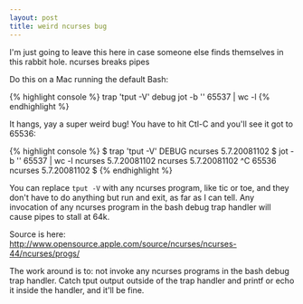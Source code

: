 ```yaml
---
layout: post
title: weird ncurses bug
---
```


I'm just going to leave this here in case someone else finds themselves in this rabbit hole.  ncurses breaks pipes

Do this on a Mac running the default Bash:

{% highlight console %}
trap 'tput -V' debug
jot -b '' 65537 | wc -l
{% endhighlight %}

It hangs, yay a super weird bug! You have to hit Ctl-C and you'll see it got to 65536:

{% highlight console %}
$ trap 'tput -V' DEBUG
ncurses 5.7.20081102
$ jot -b '' 65537 | wc -l
ncurses 5.7.20081102
ncurses 5.7.20081102
^C
   65536
ncurses 5.7.20081102
$ 
{% endhighlight %}

You can replace `tput -V` with any ncurses program, like tic or toe, and they don't have to do anything but run and exit, as far as I can tell.  Any invocation of any ncurses program in the bash debug trap handler will cause pipes to stall at 64k.

Source is here: <http://www.opensource.apple.com/source/ncurses/ncurses-44/ncurses/progs/>

The work around is to: not invoke any ncurses programs in the bash debug trap handler.  Catch tput output outside of the trap handler and printf or echo it inside the handler, and it'll be fine.
